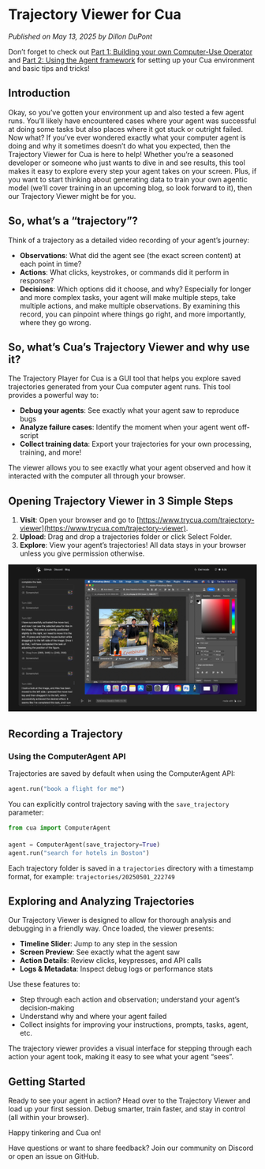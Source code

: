 # Trajectory Viewer for Cua

*Published on May 13, 2025 by Dillon DuPont*

Don’t forget to check out [Part 1: Building your own Computer-Use Operator](build-your-own-operator-on-macos-1) and [Part 2: Using the Agent framework](build-your-own-operator-on-macos-2) for setting up your Cua environment and basic tips and tricks!

## Introduction

Okay, so you’ve gotten your environment up and also tested a few agent runs. You’ll likely have encountered cases where your agent was successful at doing some tasks but also places where it got stuck or outright failed.
Now what?
If you’ve ever wondered exactly what your computer agent is doing and why it sometimes doesn’t do what you expected, then the Trajectory Viewer for Cua is here to help! Whether you’re a seasoned developer or someone who just wants to dive in and see results, this tool makes it easy to explore every step your agent takes on your screen.
Plus, if you want to start thinking about generating data to train your own agentic model (we’ll cover training in an upcoming blog, so look forward to it), then our Trajectory Viewer might be for you.

## So, what’s a “trajectory”?

Think of a trajectory as a detailed video recording of your agent’s journey:

- **Observations**: What did the agent see (the exact screen content) at each point in time?
- **Actions**: What clicks, keystrokes, or commands did it perform in response?
- **Decisions**: Which options did it choose, and why?
Especially for longer and more complex tasks, your agent will make multiple steps, take multiple actions, and make multiple observations. By examining this record, you can pinpoint where things go right, and more importantly, where they go wrong.

## So, what’s Cua’s Trajectory Viewer and why use it?

The Trajectory Player for Cua is a GUI tool that helps you explore saved trajectories generated from your Cua computer agent runs. This tool provides a powerful way to:

- **Debug your agents**: See exactly what your agent saw to reproduce bugs
- **Analyze failure cases**: Identify the moment when your agent went off-script
- **Collect training data**: Export your trajectories for your own processing, training, and more!

The viewer allows you to see exactly what your agent observed and how it interacted with the computer all through your browser.

## Opening Trajectory Viewer in 3 Simple Steps

1. **Visit**: Open your browser and go to [https://www.trycua.com/trajectory-viewer](https://www.trycua.com/trajectory-viewer).
2. **Upload**: Drag and drop a trajectories folder or click Select Folder.
3. **Explore**: View your agent’s trajectories! All data stays in your browser unless you give permission otherwise.

![Trajectory Viewer Screenshot](./assets/trajectory-viewer.jpeg)

## Recording a Trajectory

### Using the ComputerAgent API

Trajectories are saved by default when using the ComputerAgent API:

```python
agent.run("book a flight for me")
```

You can explicitly control trajectory saving with the `save_trajectory` parameter:

```python
from cua import ComputerAgent

agent = ComputerAgent(save_trajectory=True)
agent.run("search for hotels in Boston")
```

Each trajectory folder is saved in a `trajectories` directory with a timestamp format, for example: `trajectories/20250501_222749`

## Exploring and Analyzing Trajectories

Our Trajectory Viewer is designed to allow for thorough analysis and debugging in a friendly way. Once loaded, the viewer presents:

- **Timeline Slider**: Jump to any step in the session
- **Screen Preview**: See exactly what the agent saw
- **Action Details**: Review clicks, keypresses, and API calls
- **Logs & Metadata**: Inspect debug logs or performance stats

Use these features to:

- Step through each action and observation; understand your agent’s decision-making
- Understand why and where your agent failed
- Collect insights for improving your instructions, prompts, tasks, agent, etc.

The trajectory viewer provides a visual interface for stepping through each action your agent took, making it easy to see what your agent “sees”.

## Getting Started

Ready to see your agent in action? Head over to the Trajectory Viewer and load up your first session. Debug smarter, train faster, and stay in control (all within your browser).

Happy tinkering and Cua on!

Have questions or want to share feedback? Join our community on Discord or open an issue on GitHub.
